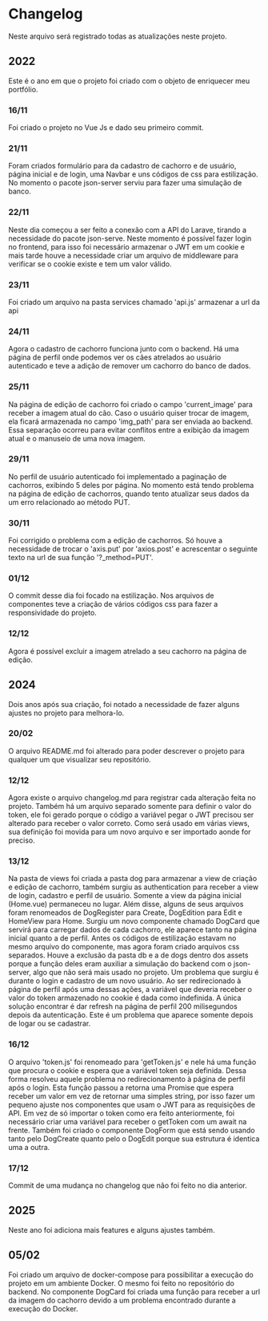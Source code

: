 # Changelog

Neste arquivo será registrado todas as atualizações neste projeto.

## 2022

Este é o ano em que o projeto foi criado com o objeto de enriquecer meu portfólio.

### 16/11

Foi criado o projeto no Vue Js e dado seu primeiro commit.

### 21/11

Foram criados formulário para da cadastro de cachorro e de usuário, página inicial e de login, uma Navbar e uns códigos de css para estilização. No momento o pacote json-server serviu para fazer uma simulação de banco.

### 22/11

Neste dia começou a ser feito a conexão com a API do Larave, tirando a necessidade do pacote json-serve. Neste momento é possível fazer login no frontend, para isso foi necessário armazenar o JWT em um cookie e mais tarde houve a necessidade criar um arquivo de middleware para verificar se o cookie existe e tem um valor válido.

### 23/11

Foi criado um arquivo na pasta services chamado 'api.js' armazenar a url da api

### 24/11

Agora o cadastro de cachorro funciona junto com o backend. Há uma página de perfil onde podemos ver os cães atrelados ao usuário autenticado e teve a adição de remover um cachorro do banco de dados.

### 25/11

Na página de edição de cachorro foi criado o campo 'current_image' para receber a imagem atual do cão. Caso o usuário quiser trocar de imagem, ela ficará armazenada no campo 'img_path' para ser enviada ao backend. Essa separação ocorreu para evitar conflitos entre a exibição da imagem atual e o manuseio de uma nova imagem.

### 29/11

No perfil de usuário autenticado foi implementado a paginação de cachorros, exibindo 5 deles por página. No momento está tendo problema na página de edição de cachorros, quando tento atualizar seus dados da um erro relacionado ao método PUT.

### 30/11

Foi corrigido o problema com a edição de cachorros. Só houve a necessidade de trocar o 'axis.put' por 'axios.post' e acrescentar o seguinte texto na url de sua função '?_method=PUT'.

### 01/12

O commit desse dia foi focado na estilização. Nos arquivos de componentes teve a criação de vários códigos css para fazer a responsividade do projeto.

### 12/12

Agora é possível excluir a imagem atrelado a seu cachorro na página de edição.

## 2024

Dois anos após sua criação, foi notado a necessidade de fazer alguns ajustes no projeto para melhora-lo.

### 20/02

O arquivo README.md foi alterado para poder descrever o projeto para qualquer um que visualizar seu repositório.

### 12/12

Agora existe o arquivo changelog.md para registrar cada alteração feita no projeto. Também há um arquivo separado somente para definir o valor do token, ele foi gerado porque o código a variável pegar o JWT precisou ser alterado para receber o valor correto. Como será usado em várias views, sua definição foi movida para um novo arquivo e ser importado aonde for preciso.

### 13/12

Na pasta de views foi criada a pasta dog para armazenar a view de criação e edição de cachorro, também surgiu as authentication para receber a view de login, cadastro e perfil de usuário. Somente a view da página inicial (Home.vue) permaneceu no lugar. Além disse, alguns de seus arquivos foram renomeados de DogRegister para Create, DogEdition para Edit e HomeView para Home.
Surgiu um novo componente chamado DogCard que servirá para carregar dados de cada cachorro, ele aparece tanto na página inicial quanto a de perfil.
Antes os códigos de estilização estavam no mesmo arquivo do componente, mas agora foram criado arquivos css separados.
Houve a exclusão da pasta db e a de dogs dentro dos assets porque a função deles eram auxiliar a simulação do backend com o json-server, algo que não será mais usado no projeto.
Um problema que surgiu é durante o login e cadastro de um novo usuário. Ao ser redirecionado à página de perfil após uma dessas ações, a variável que deveria receber o valor do token armazenado no cookie é dada como indefinida. A única solução encontrar é dar refresh na página de perfil 200 milisegundos depois da autenticação. Este é um problema que aparece somente depois de logar ou se cadastrar.

### 16/12

O arquivo 'token.js' foi renomeado para 'getToken.js' e nele há uma função que procura o cookie e espera que a variável token seja definida. Dessa forma resolveu aquele problema no redirecionamento à página de perfil após o login. Esta função passou a retorna uma Promise que espera receber um valor em vez de retornar uma simples string, por isso fazer um pequeno ajuste nos componentes que usam o JWT para as requisições de API. Em vez de só importar o token como era feito anteriormente, foi necessário criar uma variável para receber o getToken com um await na frente.
Também foi criado o componente DogForm que está sendo usando tanto pelo DogCreate quanto pelo o DogEdit porque sua estrutura é identica uma a outra.

### 17/12

Commit de uma mudança no changelog que não foi feito no dia anterior.

## 2025

Neste ano foi adiciona mais features e alguns ajustes também.

## 05/02

Foi criado um arquivo de docker-compose para possibilitar a execução do projeto em um ambiente Docker. O mesmo foi feito no repositório do backend. No componente DogCard foi criada uma função para receber a url da imagem do cachorro devido a um problema encontrado durante a execução do Docker.